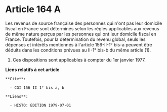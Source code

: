 # Article 164 A

Les revenus de source française des personnes qui n'ont pas leur domicile fiscal en France sont déterminés selon les règles
applicables aux revenus de même nature perçus par les personnes qui ont leur domicile fiscal en France. Toutefois, pour la
détermination du revenu global, seuls les dépenses et intérêts mentionnés à l'article 156-II-1° bis-a peuvent être déduits
dans les conditions prévues au II-1° bis-b du même article (1).

1) Ces dispositions sont applicables à compter du 1er janvier 1977.

**Liens relatifs à cet article**

	**Cite**:

	  - CGI 156 II 1° bis a, b

	**Liens**:

	  - HISTO: EDITION 1979-07-01
